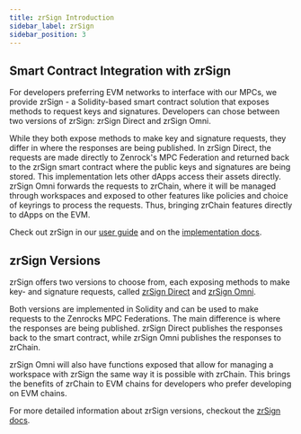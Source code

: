 ```yaml
---
title: zrSign Introduction
sidebar_label: zrSign
sidebar_position: 3
---
```


## Smart Contract Integration with zrSign

For developers preferring EVM networks to interface with our MPCs, we provide zrSign - a Solidity-based smart contract solution that exposes methods to request keys and signatures. Developers can chose between two versions of zrSign: zrSign Direct and zrSign Omni. 

While they both expose methods to make key and signature requests, they differ in where the responses are being published. In zrSign Direct, the requests are made directly to Zenrock's MPC Federation and returned back to the zrSign smart contract where the public keys and signatures are being stored. This implementation lets other dApps access their assets directly. zrSign Omni forwards the requests to zrChain, where it will be managed through workspaces and exposed to other features like policies and choice of keyrings to process the requests. Thus, bringing zrChain features directly to dApps on the EVM.

Check out zrSign in our [user guide](../testnet-guides/zrSign/zrSign.md) and on the [implementation docs](../zrSign/_category_.json). 

## zrSign Versions

zrSign offers two versions to choose from, each exposing methods to make key- and signature requests, called [zrSign Direct](../zrSign/releases/zrSignDirect.md) and [zrSign Omni](../zrSign/releases/zrSignOmni.md).

Both versions are implemented in Solidity and can be used to make requests to the Zenrocks MPC Federations. The main difference is where the responses are being published. zrSign Direct publishes the responses back to the smart contract, while zrSign Omni publishes the responses to zrChain. 

zrSign Omni will also have functions exposed that allow for managing a workspace with zrSign the same way it is possible with zrChain. This brings the benefits of zrChain to EVM chains for developers who prefer developing on EVM chains. 

For more detailed information about zrSign versions, checkout the [zrSign docs](../zrSign//releases/_category_.json).